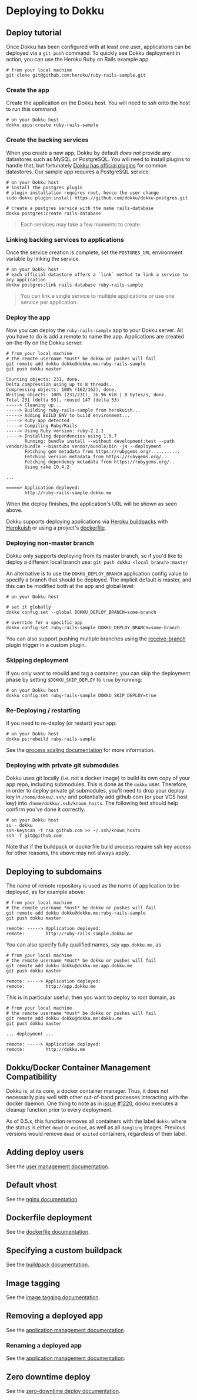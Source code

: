# Deploying to Dokku

## Deploy tutorial

Once Dokku has been configured with at least one user, applications can be deployed via a `git push` command. To quickly see Dokku deployment in action, you can use the Heroku Ruby on Rails example app.

```shell
# from your local machine
git clone git@github.com:heroku/ruby-rails-sample.git
```

### Create the app

Create the application on the Dokku host. You will need to ssh onto the host to run this command.

```shell
# on your Dokku host
dokku apps:create ruby-rails-sample
```

### Create the backing services

When you create a new app, Dokku by default *does not* provide any datastores such as MySQL or PostgreSQL. You will need to install plugins to handle that, but fortunately [Dokku has official plugins](/dokku/community/plugins/#official-plugins-beta) for common datastores. Our sample app requires a PostgreSQL service:

```shell
# on your Dokku host
# install the postgres plugin
# plugin installation requires root, hence the user change
sudo dokku plugin:install https://github.com/dokku/dokku-postgres.git

# create a postgres service with the name rails-database
dokku postgres:create rails-database
```

> Each services may take a few moments to create.

### Linking backing services to applications

Once the service creation is complete, set the `POSTGRES_URL` environment variable by linking the service.

```shell
# on your Dokku host
# each official datastore offers a `link` method to link a service to any application
dokku postgres:link rails-database ruby-rails-sample
```

> You can link a single service to multiple applications or use one service per application.

### Deploy the app

Now you can deploy the `ruby-rails-sample` app to your Dokku server. All you have to do is add a remote to name the app. Applications are created on-the-fly on the Dokku server.

```shell
# from your local machine
# the remote username *must* be dokku or pushes will fail
git remote add dokku dokku@dokku.me:ruby-rails-sample
git push dokku master
```

```
Counting objects: 231, done.
Delta compression using up to 8 threads.
Compressing objects: 100% (162/162), done.
Writing objects: 100% (231/231), 36.96 KiB | 0 bytes/s, done.
Total 231 (delta 93), reused 147 (delta 53)
-----> Cleaning up...
-----> Building ruby-rails-sample from herokuish...
-----> Adding BUILD_ENV to build environment...
-----> Ruby app detected
-----> Compiling Ruby/Rails
-----> Using Ruby version: ruby-2.2.1
-----> Installing dependencies using 1.9.7
       Running: bundle install --without development:test --path vendor/bundle --binstubs vendor/bundle/bin -j4 --deployment
       Fetching gem metadata from https://rubygems.org/...........
       Fetching version metadata from https://rubygems.org/...
       Fetching dependency metadata from https://rubygems.org/..
       Using rake 10.4.2

...

=====> Application deployed:
       http://ruby-rails-sample.dokku.me
```

When the deploy finishes, the application's URL will be shown as seen above.

Dokku supports deploying applications via [Heroku buildpacks](https://devcenter.heroku.com/articles/buildpacks) with [Herokuish](https://github.com/gliderlabs/herokuish#buildpacks) or using a project's [dockerfile](https://docs.docker.com/reference/builder/).


### Deploying non-master branch

Dokku only supports deploying from its master branch, so if you'd like to deploy a different local branch use: ```git push dokku <local branch>:master```

An alternative is to use the `DOKKU_DEPLOY_BRANCH` application config value to specify a branch that should be deployed. The implicit default is master, and this can be modified both at the app and global level:

```shell
# on your Dokku host

# set it globally
dokku config:set --global DOKKU_DEPLOY_BRANCH=some-branch

# override for a specific app
dokku config:set ruby-rails-sample DOKKU_DEPLOY_BRANCH=some-branch
```

You can also support pushing multiple branches using the [receive-branch](/dokku/development/plugin-triggers/#receive-branch) plugin trigger in a custom plugin.

### Skipping deployment

If you only want to rebuild and tag a container, you can skip the deployment phase by setting `$DOKKU_SKIP_DEPLOY` to `true` by running:

``` shell
# on your Dokku host
dokku config:set ruby-rails-sample DOKKU_SKIP_DEPLOY=true
```

### Re-Deploying / restarting

If you need to re-deploy (or restart) your app: 

```shell
# on your Dokku host
dokku ps:rebuild ruby-rails-sample
```

See the [process scaling documentation](/dokku/deployment/process-management) for more information.

### Deploying with private git submodules

Dokku uses git locally (i.e. not a docker image) to build its own copy of your app repo, including submodules. This is done as the `dokku` user. Therefore, in order to deploy private git submodules, you'll need to drop your deploy key in `/home/dokku/.ssh/` and potentially add github.com (or your VCS host key) into `/home/dokku/.ssh/known_hosts`. The following test should help confirm you've done it correctly.

```shell
# on your Dokku host
su - dokku
ssh-keyscan -t rsa github.com >> ~/.ssh/known_hosts
ssh -T git@github.com
```

Note that if the buildpack or dockerfile build process require ssh key access for other reasons, the above may not always apply.

## Deploying to subdomains

The name of remote repository is used as the name of application to be deployed, as for example above:

```shell
# from your local machine
# the remote username *must* be dokku or pushes will fail
git remote add dokku dokku@dokku.me:ruby-rails-sample
git push dokku master
```

```
remote: -----> Application deployed:
remote:        http://ruby-rails-sample.dokku.me
```

You can also specify fully qualified names, say `app.dokku.me`, as

```shell
# from your local machine
# the remote username *must* be dokku or pushes will fail
git remote add dokku dokku@dokku.me:app.dokku.me
git push dokku master
```

```
remote: -----> Application deployed:
remote:        http://app.dokku.me
```

This is in particular useful, then you want to deploy to root domain, as

```shell
# from your local machine
# the remote username *must* be dokku or pushes will fail
git remote add dokku dokku@dokku.me:dokku.me
git push dokku master
```

    ... deployment ...

    remote: -----> Application deployed:
    remote:        http://dokku.me

## Dokku/Docker Container Management Compatibility

Dokku is, at its core, a docker container manager. Thus, it does not necessarily play well with other out-of-band processes interacting with the docker daemon. One thing to note as in [issue #1220](https://github.com/dokku/dokku/issues/1220), dokku executes a cleanup function prior to every deployment.

As of 0.5.x, this function removes all containers with the label `dokku` where the status is either `dead` or `exited`, as well as all `dangling` images. Previous versions would remove `dead` or `exited` containers, regardless of their label.

## Adding deploy users

See the [user management documentation](/dokku/deployment/user-management).

## Default vhost

See the [nginx documentation](/dokku/configuration/nginx/#default-site).

## Dockerfile deployment

See the [dockerfile documentation](/dokku/deployment/methods/dockerfiles/).

## Specifying a custom buildpack

See the [buildpack documentation](/dokku/deployment/methods/buildpacks/).

## Image tagging

See the [image tagging documentation](/dokku/deployment/methods/images/).

## Removing a deployed app

See the [application management documentation](/dokku/deployment/application-management/#removing-a-deployed-app).

### Renaming a deployed app

See the [application management documentation](/dokku/deployment/application-management/#renaming-a-deployed-app).

## Zero downtime deploy

See the [zero-downtime deploy documentation](/dokku/deployment/zero-downtime-deploys/).
